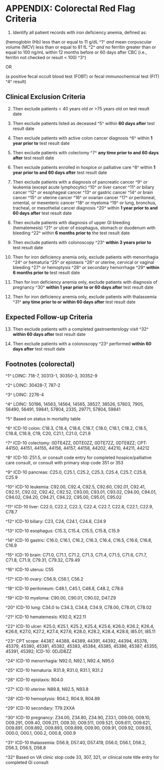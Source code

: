 # APPENDIX: Colorectal Red Flag Criteria

1. Identify all patient records with iron deficiency anemia, defined as:

(hemoglobin (Hb) less than or equal to 11 g/dL ^1^ *and* mean
corpuscular volume (MCV) less than or equal to 81 fL ^2^ *and* no
ferritin greater than or equal to 100 ng/mL within 12 months before or
60 days after CBC (i.e., ferritin not checked or result \< 100) ^3^)

OR

(a positive fecal occult blood test (FOBT) or fecal immunochemical
test (FIT) ^4^ result)




## Clinical Exclusion Criteria

2. Then exclude patients \< 40 years old *or* \>75 years old on test
result date

3. Then exclude patients listed as deceased ^5^ within **60 days
after** test result date

4. Then exclude patients with active colon cancer diagnosis ^6^ within
**1 year prior to** test result date

5. Then exclude patients with colectomy ^7^ **any time prior to and 60
days after** test result date

6. Then exclude patients enrolled in hospice or palliative care ^8^
within **1 year prior to and 60 days after** test result date

7. Then exclude patients with a diagnosis of pancreatic cancer ^9^ *or*
leukemia (except acute lymphocytic) ^10^ *or* liver cancer ^11^ *or*
biliary cancer ^12^ *or* esophageal cancer ^13^ *or* gastric cancer ^14^
*or* brain cancer ^15^ *or* uterine cancer ^16^ *or* ovarian cancer ^17^
*or* peritoneal, omental, or mesenteric cancer ^18^ *or* myeloma ^19^
*or* lung, bronchus, tracheal, or mesothelial cancer diagnosis ^20^
within **1 year prior to and 60 days after** test result date

8. Then exclude patients with diagnosis of upper GI bleeding
(hematemesis) ^21^ *or* ulcer of esophagus, stomach or duodenum with
bleeding ^22^ within **6 months prior to** the test result date

9. Then exclude patients with colonoscopy ^23^ **within 3 years prior
to** test result date

10. Then for iron deficiency anemia only, exclude patients with
menorrhagia ^24^ *or* hematuria ^25^ *or* epistaxis ^26^ *or* uterine,
cervical or vaginal bleeding ^27^ *or* hemoptysis ^28^ *or* secondary
hemorrhage ^29^ **within 6 months prior to** test result date

11. Then for iron deficiency anemia only, exclude patients with
diagnosis of pregnancy ^30^ **within 1 year prior to or 60 days
after** test result date

12. Then for iron deficiency anemia only, exclude patients with
thalassemia ^31^ **any time prior to or within 60 days after** test
result date




## Expected Follow-up Criteria

13. Then exclude patients with a completed gastroenterology visit ^32^
**within 60 days after** test result date

14. Then exclude patients with a colonoscopy ^23^ performed **within
60 days after** test result date




## Footnotes (colorectal)

^1^ LOINC: 718-7, 30313-1, 30350-3, 30352-9

^2^ LOINC: 30428-7, 787-2

^3^ LOINC: 2276-4

^4^ LOINC: 50196, 14563, 14564, 14565, 38527, 38526, 57803, 7905,
56490, 56491, 59841, 57804, 2335, 29771, 57804, 59841

^5^ Based on status in mortality table

^6^ ICD-10 colon: C18.3, C18.4, C18.6, C18.7, C18.0, C18.1, C18.2,
C18.5, C18.8, C18.9, C19, C20, C21.1, C21.0, C21.8

^7^ ICD-10 colectomy: 0DTE4ZZ, 0DTE0ZZ, 0DTE7ZZ, 0DTE8ZZ; CPT: 44150,
44151, 44155, 44156, 44157, 44158, 44202, 44210, 44211, 44212

^8^ ICD-10: Z51.5, or consult code entry for completed
hospice/palliative care consult, or consult with primary stop code 351
or 353

^9^ ICD-10 pancreas: C25.0, C25.1, C25.2, C25.3, C25.4, C25.7, C25.8,
C25.9

^10^ ICD-10 leukemia: C92.00, C92.4, C92.5, C92.60, C92.01, C92.41,
C92.51, C92.02, C92.42, C92.52, C93.00, C93.01, C93.02, C94.00,
C94.01, C94.02, C94.20, C94.21, C94.22, C95.00, C95.01, C95.02

^11^ ICD-10 liver: C22.0, C22.2, C22.3, C22.4, C22.7, C22.8, C22.1,
C22.9, C78.7

^12^ ICD-10 biliary: C23, C24, C24.1, C24.8, C24.9

^13^ ICD-10 esophagus: C15.3, C15.4, C15.5, C15.8, C15.9

^14^ ICD-10 gastric: C16.0, C16.1, C16.2, C16.3, C16.4, C16.5, C16.6,
C16.8, C16.9

^15^ ICD-10 brain: C71.0, C71.1, C71.2, C71.3, C71.4, C71.5, C71.6,
C71.7, C71.8, C71.9, C79.31, C79.32, C79.49

^16^ ICD-10 uterus: C55

^17^ ICD-10 ovary: C56.9, C56.1, C56.2

^18^ ICD-10 peritoneum: C48.1, C45.1, C48.8, C48.2, C78.6

^19^ ICD-10 myeloma: C90.00, C90.01, C90.02, D47.Z9

^20^ ICD-10 lung: C34.0 to C34.3, C34.8, C34.9, C78.00, C78.01, C78.02

^21^ ICD-10 hematemesis: K92.0, K22.11

^22^ ICD-10 ulcer: K25.0, K25.1, K25.2, K25.4, K25.6, K26.0, K26.2,
K26.4, K26.6, K27.0, K27.2, K27.4, K27.6, K28.0, K28.2, K28.4, K28.6,
I85.01, I85.11

^23^ CPT scope: 44387, 44388, 44389, 44391, 44392, 44394, 45378, 45379,
45380, 45381, 45382, 45383, 45384, 45385, 45386, 45387, 45355, 45391,
45392; ICD-10: 0DJD8ZZ

^24^ ICD-10 menorrhagia: N92.0, N92.1, N92.4, N95.0

^25^ ICD-10 hematuria: R31.9, R31.0, R31.1, R31.2

^26^ ICD-10 epistaxis: R04.0

^27^ ICD-10 uterine: N89.8, N92.5, N93.8

^28^ ICD-10 hemoptysis: R04.2, R04.9, R04.89

^29^ ICD-10 secondary: T79.2XXA

^30^ ICD-10 pregnancy: Z34.00, Z34.80, Z34.90, Z33.1, O09.00, O09.10,
O09.291, O09.40, O09.211, O09.30, O09.511, O09.521, O09.611, O09.621,
O09.891, O09.892, O09.893, O09.899, O09.90, O09.91, O09.92, O09.93,
O00.0, O00.1, O00.2, O00.8, O00.9

^31^ ICD-10 thalassemia: D56.9, D57.40, D57.419, D56.0, D56.1, D56.2,
D56.3, D56.5, D56.8

^32^ Based on VA clinic stop code 33, 307, 321, or clinical note title
entry for completed GI consult


